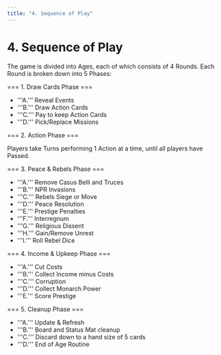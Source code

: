 ```yaml
---
title: "4. Sequence of Play"
---
```


# 4. Sequence of Play

The game is divided into Ages, each of which consists of 4 Rounds. Each Round is broken down into 5 Phases:

=== 1. Draw Cards Phase ===

* '''A.''' Reveal Events
* '''B.''' Draw Action Cards
* '''C.''' Pay to keep Action Cards
* '''D.''' Pick/Replace Missions

=== 2. Action Phase ===

Players take Turns performing 1 Action at a time, until all players have Passed.

=== 3. Peace & Rebels Phase ===

* '''A.''' Remove Casus Belli and Truces
* '''B.''' NPR Invasions
* '''C.''' Rebels Siege or Move
* '''D.''' Peace Resolution
* '''E.''' Prestige Penalties
* '''F.''' Interregnum
* '''G.''' Religious Dissent
* '''H.''' Gain/Remove Unrest
* '''I.''' Roll Rebel Dice

=== 4. Income & Upkeep Phase ===

* '''A.''' Cut Costs
* '''B.''' Collect Income minus Costs 
* '''C.''' Corruption
* '''D.''' Collect Monarch Power
* '''E.''' Score Prestige

=== 5. Cleanup Phase ===

* '''A.''' Update & Refresh
* '''B.''' Board and Status Mat cleanup 
* '''C.''' Discard down to a hand size of 5 cards
* '''D.''' End of Age Routine